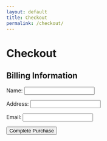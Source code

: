 ```yaml
---
layout: default
title: Checkout
permalink: /checkout/
---
```


# Checkout

<div id="cart-items"></div>
<div id="cart-total"></div>

<!-- Checkout Form -->
<form id="checkout-form" action="/checkout-success" method="post">
  <h2>Billing Information</h2>
  <label for="name">Name:</label>
  <input type="text" id="name" name="name" required><br>

  <label for="address">Address:</label>
  <input type="text" id="address" name="address" required><br>

  <label for="email">Email:</label>
  <input type="email" id="email" name="email" required><br>

  <!-- Add any other necessary fields here -->

  <button type="submit">Complete Purchase</button>
</form>

<script src="cart.js"></script>
<script>
  // Populate the cart items and total
  updateCartPage();

  // Submit checkout form handling
  document.getElementById("checkout-form").onsubmit = function(event) {
    event.preventDefault();
    // Implement your checkout logic here (e.g., sending data to your backend)
    alert("Checkout completed!");
  };
</script>
